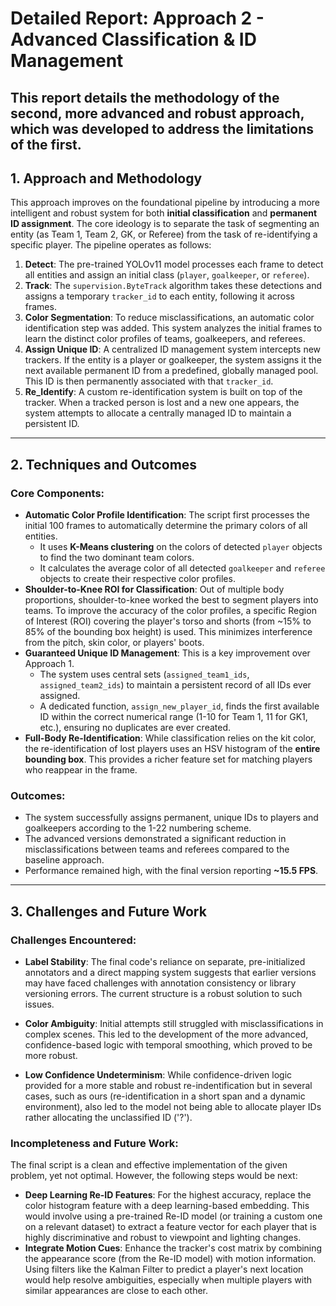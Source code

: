 # Detailed Report: Approach 2 - Advanced Classification & ID Management

This report details the methodology of the second, more advanced and robust approach, which was developed to address the limitations of the first.
---

## 1. Approach and Methodology

This approach improves on the foundational pipeline by introducing a more intelligent and robust system for both **initial classification** and **permanent ID assignment**. The core ideology is to separate the task of segmenting an entity (as Team 1, Team 2, GK, or Referee) from the task of re-identifying a specific player. The pipeline operates as follows:
1.  **Detect**: The pre-trained YOLOv11 model processes each frame to detect all entities and assign an initial class (`player`, `goalkeeper`, or `referee`).
2.  **Track**: The `supervision.ByteTrack` algorithm takes these detections and assigns a temporary `tracker_id` to each entity, following it across frames.
3.  **Color Segmentation**: To reduce misclassifications, an automatic color identification step was added. This system analyzes the initial frames to learn the distinct color profiles of teams, goalkeepers, and referees.
4.  **Assign Unique ID**: A centralized ID management system intercepts new trackers. If the entity is a player or goalkeeper, the system assigns it the next available permanent ID from a predefined, globally managed pool. This ID is then permanently associated with that `tracker_id`.
5.  **Re_Identify**:  A custom re-identification system is built on top of the tracker. When a tracked person is lost and a new one appears, the system attempts to allocate a centrally managed ID to maintain a persistent ID.

---

## 2. Techniques and Outcomes

### Core Components:

* **Automatic Color Profile Identification**: The script first processes the initial 100 frames to automatically determine the primary colors of all entities.
    * It uses **K-Means clustering** on the colors of detected `player` objects to find the two dominant team colors.
    * It calculates the average color of all detected `goalkeeper` and `referee` objects to create their respective color profiles.
* **Shoulder-to-Knee ROI for Classification**: Out of multiple body proportions, shoulder-to-knee worked the best to segment players into teams. To improve the accuracy of the color profiles, a specific Region of Interest (ROI) covering the player's torso and shorts (from ~15% to 85% of the bounding box height) is used. This minimizes interference from the pitch, skin color, or players' boots.
* **Guaranteed Unique ID Management**: This is a key improvement over Approach 1.
    * The system uses central sets (`assigned_team1_ids`, `assigned_team2_ids`) to maintain a persistent record of all IDs ever assigned.
    * A dedicated function, `assign_new_player_id`, finds the first available ID within the correct numerical range (1-10 for Team 1, 11 for GK1, etc.), ensuring no duplicates are ever created.
* **Full-Body Re-Identification**: While classification relies on the kit color, the re-identification of lost players uses an HSV histogram of the **entire bounding box**. This provides a richer feature set for matching players who reappear in the frame.

### Outcomes:

* The system successfully assigns permanent, unique IDs to players and goalkeepers according to the 1-22 numbering scheme.
* The advanced versions demonstrated a significant reduction in misclassifications between teams and referees compared to the baseline approach.
* Performance remained high, with the final version reporting **~15.5 FPS**.

---

## 3. Challenges and Future Work

### Challenges Encountered:

* **Label Stability**: The final code's reliance on separate, pre-initialized annotators and a direct mapping system suggests that earlier versions may have faced challenges with annotation consistency or library versioning errors. The current structure is a robust solution to such issues.

* **Color Ambiguity**: Initial attempts still struggled with misclassifications in complex scenes. This led to the development of the more advanced, confidence-based logic with temporal smoothing, which proved to be more robust.
  
* **Low Confidence Undeterminism**: While confidence-driven logic provided for a more stable and robust re-indentification but in several cases, such as ours (re-identification in a short span and a dynamic environment), also led to the model not being able to allocate player IDs rather allocating the unclassified ID ('?').


### Incompleteness and Future Work:

The final script is a clean and effective implementation of the given problem, yet not optimal. However, the following steps would be next:

* **Deep Learning Re-ID Features**: For the highest accuracy, replace the color histogram feature with a deep learning-based embedding. This would involve using a pre-trained Re-ID model (or training a custom one on a relevant dataset) to extract a feature vector for each player that is highly discriminative and robust to viewpoint and lighting changes.
* **Integrate Motion Cues**: Enhance the tracker's cost matrix by combining the appearance score (from the Re-ID model) with motion information. Using filters like the Kalman Filter to predict a player's next location would help resolve ambiguities, especially when multiple players with similar appearances are close to each other.
